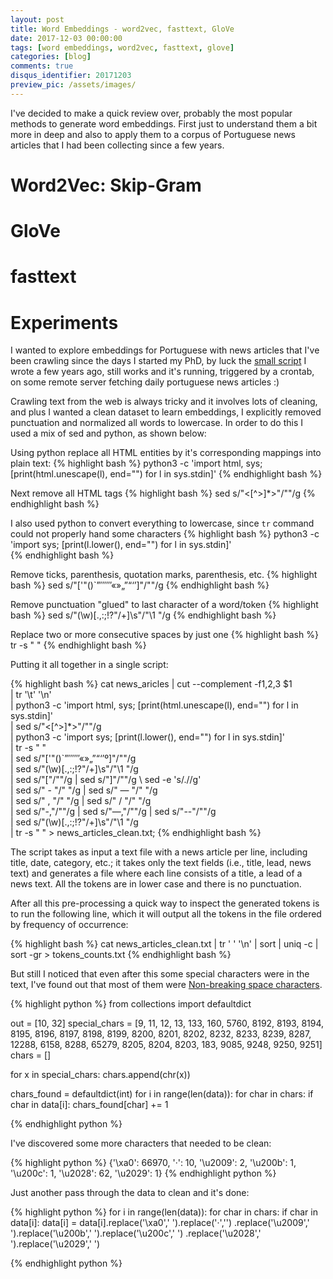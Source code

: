 ```yaml
---
layout: post
title: Word Embeddings - word2vec, fasttext, GloVe
date: 2017-12-03 00:00:00
tags: [word embeddings, word2vec, fasttext, glove]
categories: [blog]
comments: true
disqus_identifier: 20171203
preview_pic: /assets/images/
---
```


I've decided to make a quick review over, probably the most popular methods to generate word embeddings. First just to understand them a bit more in deep and also to apply them to a corpus of Portuguese news articles that I had been collecting since a few years.


# __Word2Vec: Skip-Gram__

<!--
stochastic gradient descent
backward propagation
-->

# __GloVe__


# __fasttext__


# __Experiments__

I wanted to explore embeddings for Portuguese with news articles that I've been crawling since the days I started my PhD, by luck the [small script](https://github.com/davidsbatista/publico.pt-news-scrapper) I wrote a few years ago, still works and it's running, triggered by a crontab, on some remote server fetching daily portuguese news articles  :)

Crawling text from the web is always tricky and it involves lots of cleaning, and plus I wanted a clean dataset to learn embeddings, I explicitly removed punctuation and normalized all words to lowercase. In order to do this I used a mix of sed and python, as shown below:

Using python replace all HTML entities by it's corresponding mappings into plain text:
{% highlight bash %}
python3 -c 'import html, sys; [print(html.unescape(l), end="") for l in sys.stdin]'
{% endhighlight bash %}

Next remove all HTML tags
{% highlight bash %}
sed s/"<[^>]*>"/""/g
{% endhighlight bash %}

I also used python to convert everything to lowercase, since `tr` command could not properly hand some characters
{% highlight bash %}
python3 -c 'import sys; [print(l.lower(), end="") for l in sys.stdin]' \
{% endhighlight bash %}

Remove ticks, parenthesis, quotation marks, parenthesis, etc.
{% highlight bash %}
sed s/"['\"\(\)\`”′″‴«»„”“‘’]"/""/g
{% endhighlight bash %}

Remove punctuation "glued" to last character of a word/token
{% highlight bash %}
sed s/"\(\w\)[\.,:;\!?\"\/+]\s"/"\1 "/g
{% endhighlight bash %}

Replace two or more consecutive spaces by just one
{% highlight bash %}
tr -s " "
{% endhighlight bash %}


Putting it all together in a single script:

{% highlight bash %}
cat news_aricles | cut --complement -f1,2,3 $1 \
| tr '\t' '\n' \
| python3 -c 'import html, sys; [print(html.unescape(l), end="") for l in sys.stdin]' \
| sed s/"<[^>]*>"/""/g \
| python3 -c 'import sys; [print(l.lower(), end="") for l in sys.stdin]' \
| tr -s " " \
| sed s/"['\"\(\)\`”′″‴«»„”“‘’º]"/""/g \
| sed s/"\(\w\)[\.,:;\!?\"\/+]\s"/"\1 "/g \
| sed s/"\["/""/g | sed s/"\]"/""/g \ sed -e 's/\.//g' \
| sed s/" - "/" "/g | sed s/" — "/" "/g \
| sed s/" , "/" "/g | sed s/" \/ "/" "/g \
| sed s/"-,"/""/g | sed s/"—,"/""/g | sed s/"--"/""/g \
| sed s/"\(\w\)[\.,:;\!?\"\/+]\s"/"\1 "/g \
| tr -s " " > news_articles_clean.txt;
{% endhighlight bash %}

The script takes as input a text file with a news article per line, including title, date, category, etc.; it takes only the text fields (i.e., title, lead, news text) and generates a file where each line consists of a title, a lead of a news text. All the tokens are in lower case and there is no punctuation.

After all this pre-processing a quick way to inspect the generated tokens is to run the following line, which it will output all the tokens in the file ordered by frequency of occurrence:

{% highlight bash %}
cat news_articles_clean.txt | tr ' ' '\n' | sort | uniq -c | sort -gr > tokens_counts.txt
{% endhighlight bash %}

But still I noticed that even after this some special characters were in the text, I've found out that most of them were
[Non-breaking space characters](https://www.wikiwand.com/en/Non-breaking_space).

{% highlight python %}
from collections import defaultdict

out = [10, 32]
special_chars = [9, 11, 12, 13, 133, 160, 5760, 8192, 8193, 8194, 8195, 8196,
                 8197, 8198, 8199, 8200, 8201, 8202, 8232, 8233, 8239, 8287,
                 12288, 6158, 8288, 65279, 8205, 8204, 8203, 183, 9085, 9248,
                 9250, 9251]
chars = []

for x in special_chars:
    chars.append(chr(x))

chars_found = defaultdict(int)
for i in range(len(data)):
    for char in chars:
        if char in data[i]:
            chars_found[char] += 1

{% endhighlight python %}


I've discovered some more characters that needed to be clean:

{% highlight python %}
{'\xa0': 66970,
 '·': 10,
 '\u2009': 2,
 '\u200b': 1,
 '\u200c': 1,
 '\u2028': 62,
 '\u2029': 1}
{% endhighlight python %}

Just another pass through the data to clean and it's done:

{% highlight python %}
 for i in range(len(data)):
     for char in chars:
         if char in data[i]:
             data[i] = data[i].replace('\xa0',' ').replace('·','')
             .replace('\u2009',' ').replace('\u200b',' ').replace('\u200c',' ')
             .replace('\u2028',' ').replace('\u2029',' ')


{% endhighlight python %}
